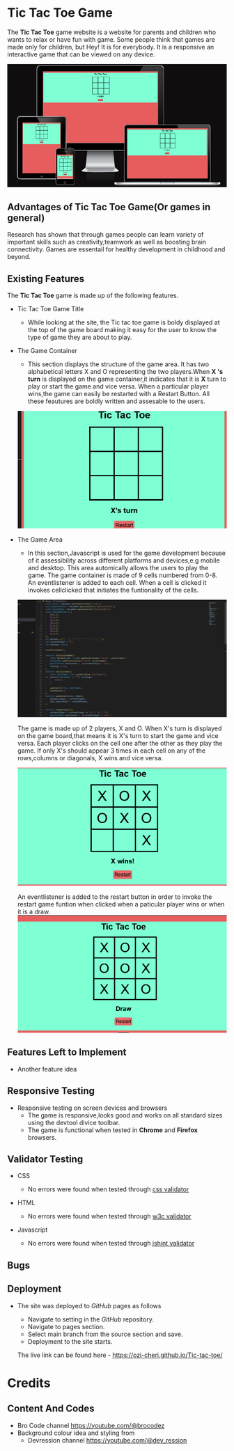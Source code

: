 # Tic Tac Toe Game
The **Tic Tac Toe** game website is a website for parents and children who wants to relax or have fun with game. Some people think that games are made only for children, but Hey! It is for everybody. It is a responsive  an interactive game that can be viewed on any device.

![image of the game in different view form](assets/images/Screenshot7.png)

## Advantages of Tic Tac Toe Game(Or games in general)

Research has shown that through games people can learn variety of important skills such as creativity,teamwork as well as boosting brain connectivity. Games are essentail for healthy development in childhood and beyond.
## Existing Features
The **Tic Tac Toe** game is made up of the following features.

* Tic Tac Toe Game Title
  * While looking at the site, the Tic tac toe  game is boldy displayed at the top of the game board making it easy for the user to know the type of game they are about to play.

* The Game Container
  * This section displays the structure of the game area. It has two alphabetical letters X and O representing the two players.When  **X 's turn** is displayed on the game container,it indicates that it is **X** turn to play or start the game and vice versa. When a particular player wins,the game can easily be restarted with a Restart Button. All these feautures are boldly written and assesable to the users.
  
  ![image of the game container](assets/images/screenshot8.png)

* The Game Area
  * In this section,Javascript is used for the game development because of it assessibility across different platforms and devices,e.g mobile and desktop. This area automically allows the users to play the game. The game container is made of 9 cells numbered from 0-8. An eventlistener is added to each cell. When a cell is clicked it invokes cellclicked that initiates the funtionality of the cells.
  
  ![image of some javascript code](assets/images/screenshot3.png) 
  
  The game is made up of 2 players, X and O. When X's turn is displayed on the game board,that means it is X's turn to start the game and vice versa.
  Each player clicks on the cell one after the other as they play the game. If only X's should appear 3 times in each cell on any of the rows,columns or diagonals, X wins and vice versa.
  
  ![image when x wins](assets/images/screenshot6.png) 
  
  An eventlistener is added to the restart button in order to invoke the restart game funtion when clicked when a paticular player wins or when it is a draw.
  ![image of a draw game](assets/images/screenshot1.png)
  
## Features Left to Implement

* Another feature idea

## Responsive Testing

* Responsive testing on screen devices and browsers
  * The game is responsive,looks good and works on all standard sizes using the devtool divice toolbar.
  * The game is functional when tested in **Chrome** and **Firefox** browsers.

## Validator Testing 

* CSS
  * No errors were found when tested through [css validator](https://jigsaw.w3.org) 

* HTML
  * No errors were found when tested through [w3c validator](https://validator.w3.org) 

* Javascript
  * No errors were found when tested through [jshint validator](https://jshint.com)

## Bugs


## Deployment
* The site was deployed to *GitHub* pages as follows
  * Navigate to setting in the *GitHub* repository.
  * Navigate to pages section.
  * Select main branch from the source section and save.
  * Deployment to the site starts.

  The live link can be found here - <https://ozi-cheri.github.io/Tic-tac-toe/>

# Credits 

## Content And Codes
* Bro Code channel <https://youtube.com/@brocodez>
* Background colour idea and styling from
  * Devression channel <https://youtube.com/@dev_ression>


  
